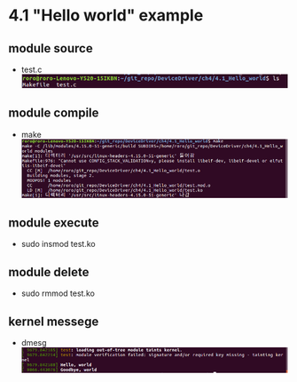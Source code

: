 # 4.1 "Hello world" example

## module source 
  - test.c  
  <img src="https://github.com/daeroro/DeviceDriver/blob/master/ch4_simple_module_test/4.1_Hello_world/ls.png"></img>
## module compile 
  - make
  ![make](https://github.com/daeroro/DeviceDriver/blob/master/ch4_simple_module_test/4.1_Hello_world/make.png)
## module execute 
  - sudo insmod test.ko
## module delete 
  - sudo rmmod test.ko
## kernel messege 
  - dmesg
  ![dmesg](https://github.com/daeroro/DeviceDriver/blob/master/ch4_simple_module_test/4.1_Hello_world/dmesg(2).png)
